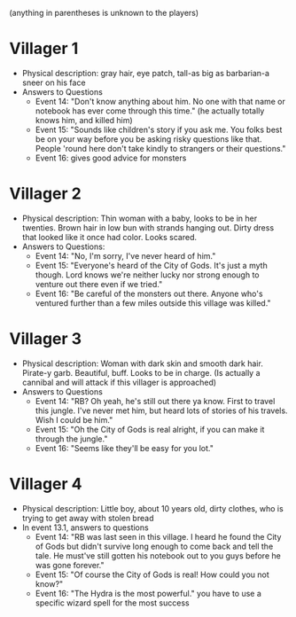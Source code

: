 (anything in parentheses is unknown to the players)

# Villager 1
* Physical description: gray hair, eye patch, tall-as big as barbarian-a sneer on his face
* Answers to Questions 
  * Event 14: "Don't know anything about him. No one with that name or notebook has ever come through this time." 
  (he actually totally knows him, and killed him)
  * Event 15: "Sounds like children's story if you ask me. You folks best be on your way before you be asking 
  risky questions like that. People 'round here don't take kindly to strangers or their questions."
  * Event 16: gives good advice for monsters

# Villager 2
* Physical description: Thin woman with a baby, looks to be in her twenties. Brown hair in low bun with strands 
hanging out. Dirty dress that looked like it once had color. Looks scared. 
* Answers to Questions: 
  * Event 14: "No, I'm sorry, I've never heard of him."
  * Event 15: "Everyone's heard of the City of Gods. It's just a myth though. Lord knows we're neither lucky nor
  strong enough to venture out there even if we tried."
  * Event 16: "Be careful of the monsters out there. Anyone who's ventured further than a few miles outside this 
  village was killed."

# Villager 3
* Physical description: Woman with dark skin and smooth dark hair. Pirate-y garb. Beautiful, buff. Looks to be in 
charge. (Is actually a cannibal and will attack if this villager is approached)
* Answers to Questions
  * Event 14: "RB? Oh yeah, he's still out there ya know. First to travel this jungle. I've never met him, but 
  heard lots of stories of his travels. Wish I could be him."
  * Event 15: "Oh the City of Gods is real alright, if you can make it through the jungle." 
  * Event 16: "Seems like they'll be easy for you lot."

# Villager 4
* Physical description: Little boy, about 10 years old, dirty clothes, who is trying to get away with stolen bread
* In event 13.1, answers to questions
  * Event 14: "RB was last seen in this village. I heard he found the City of Gods but didn't survive long enough to 
come back and tell the tale. He must've still gotten his notebook out to you guys before he was gone forever."
  * Event 15: "Of course the City of Gods is real! How could you not know?"
  * Event 16: "The Hydra is the most powerful." you have to use a specific wizard spell for the most success



    
